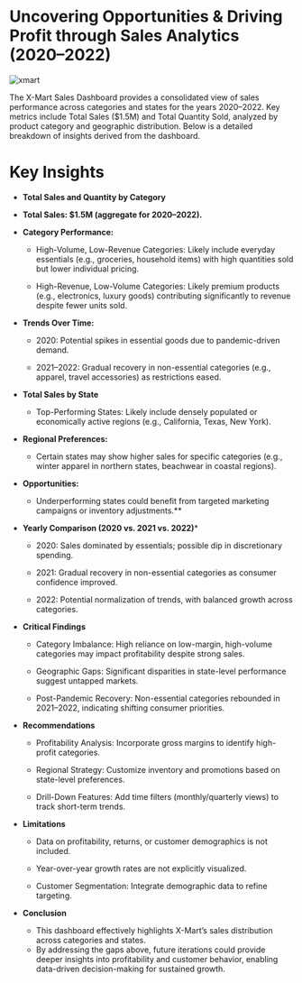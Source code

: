 # Uncovering Opportunities & Driving Profit through Sales Analytics (2020–2022)

![xmart](https://github.com/user-attachments/assets/f3982c27-e2a1-4320-a60b-04832d5840a8)

The X-Mart Sales Dashboard provides a consolidated view of sales performance across categories and states for the years 2020–2022. Key metrics include Total Sales ($1.5M) and Total Quantity Sold, analyzed by product category and geographic distribution. Below is a detailed breakdown of insights derived from the dashboard.

# Key Insights

- **Total Sales and Quantity by Category**

- **Total Sales: $1.5M (aggregate for 2020–2022).**
- **Category Performance:**

    - High-Volume, Low-Revenue Categories: Likely include everyday essentials (e.g., groceries, household items) with high quantities sold but lower individual pricing.

    - High-Revenue, Low-Volume Categories: Likely premium products (e.g., electronics, luxury goods) contributing significantly to revenue despite fewer units sold.

- **Trends Over Time:**

    - 2020: Potential spikes in essential goods due to pandemic-driven demand.

    - 2021–2022: Gradual recovery in non-essential categories (e.g., apparel, travel accessories) as restrictions eased.

- **Total Sales by State**
  
    - Top-Performing States: Likely include densely populated or economically active regions (e.g., California, Texas, New York).

- **Regional Preferences:**

    - Certain states may show higher sales for specific categories (e.g., winter apparel in northern states, beachwear in coastal regions).
 
- **Opportunities:**

    - Underperforming states could benefit from targeted marketing campaigns or inventory adjustments.**

- **Yearly Comparison (2020 vs. 2021 vs. 2022)***
  
   - 2020: Sales dominated by essentials; possible dip in discretionary spending.

   - 2021: Gradual recovery in non-essential categories as consumer confidence improved.

   - 2022: Potential normalization of trends, with balanced growth across categories.
 
- **Critical Findings**
  
   - Category Imbalance: High reliance on low-margin, high-volume categories may impact profitability despite strong sales.

   - Geographic Gaps: Significant disparities in state-level performance suggest untapped markets.

   - Post-Pandemic Recovery: Non-essential categories rebounded in 2021–2022, indicating shifting consumer priorities.
 
- **Recommendations**
  
   - Profitability Analysis: Incorporate gross margins to identify high-profit categories.

   - Regional Strategy: Customize inventory and promotions based on state-level preferences.

   - Drill-Down Features: Add time filters (monthly/quarterly views) to track short-term trends.
 
- **Limitations**
  
  - Data on profitability, returns, or customer demographics is not included.

  - Year-over-year growth rates are not explicitly visualized.

  - Customer Segmentation: Integrate demographic data to refine targeting.

- **Conclusion**

  - This dashboard effectively highlights X-Mart’s sales distribution across categories and states.
  - By addressing the gaps above, future iterations could provide deeper insights into profitability and customer behavior, enabling data-driven decision-making for sustained growth.
